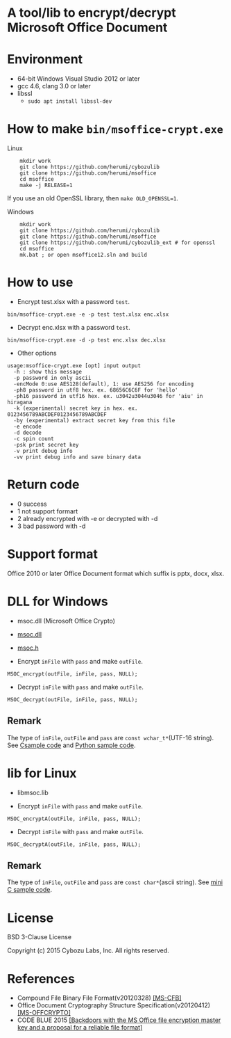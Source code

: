 # A tool/lib to encrypt/decrypt Microsoft Office Document

# Environment

* 64-bit Windows Visual Studio 2012 or later
* gcc 4.6, clang 3.0 or later
* libssl
  - `sudo apt install libssl-dev`

# How to make `bin/msoffice-crypt.exe`

Linux
```
    mkdir work
    git clone https://github.com/herumi/cybozulib
    git clone https://github.com/herumi/msoffice
    cd msoffice
    make -j RELEASE=1
```
If you use an old OpenSSL library, then `make OLD_OPENSSL=1`.

Windows
```
    mkdir work
    git clone https://github.com/herumi/cybozulib
    git clone https://github.com/herumi/msoffice
    git clone https://github.com/herumi/cybozulib_ext # for openssl
    cd msoffice
    mk.bat ; or open msoffice12.sln and build
```
# How to use
* Encrypt test.xlsx with a password `test`.
```
bin/msoffice-crypt.exe -e -p test test.xlsx enc.xlsx
```
* Decrypt enc.xlsx with a password `test`.
```
bin/msoffice-crypt.exe -d -p test enc.xlsx dec.xlsx
```

* Other options
```
usage:msoffice-crypt.exe [opt] input output
  -h : show this message
  -p password in only ascii
  -encMode 0:use AES128(default), 1: use AES256 for encoding
  -ph8 password in utf8 hex. ex. 68656C6C6F for 'hello'
  -ph16 password in utf16 hex. ex. u3042u3044u3046 for 'aiu' in hiragana
  -k (experimental) secret key in hex. ex. 0123456789ABCDEF0123456789ABCDEF
  -by (experimental) extract secret key from this file
  -e encode
  -d decode
  -c spin count
  -psk print secret key
  -v print debug info
  -vv print debug info and save binary data
```
# Return code

* 0 success
* 1 not support formart
* 2 already encrypted with -e or decrypted with -d
* 3 bad password with -d

# Support format

Office 2010 or later Office Document format which suffix is pptx, docx, xlsx.

# DLL for Windows
* msoc.dll (Microsoft Office Crypto)

* [msoc.dll](https://github.com/herumi/msoffice/raw/master/bin/msoc.dll)
* [msoc.h](https://github.com/herumi/msoffice/blob/master/include/msoc.h)

* Encrypt `inFile` with `pass` and make `outFile`.
```
MSOC_encrypt(outFile, inFile, pass, NULL);
```
* Decrypt `inFile` with `pass` and make `outFile`.
```
MSOC_decrypt(outFile, inFile, pass, NULL);
```
## Remark
The type of `inFile`, `outFile` and `pass` are `const wchar_t*`(UTF-16 string).
See [Csample code](https://github.com/herumi/msoffice/blob/master/src/msocsample.c)
and [Python sample code](https://github.com/herumi/msoffice/blob/master/bin/msocsample.py).

# lib for Linux
* libmsoc.lib

* Encrypt `inFile` with `pass` and make `outFile`.
```
MSOC_encryptA(outFile, inFile, pass, NULL);
```
* Decrypt `inFile` with `pass` and make `outFile`.
```
MSOC_decryptA(outFile, inFile, pass, NULL);
```
## Remark
The type of `inFile`, `outFile` and `pass` are `const char*`(ascii string).
See [mini C sample code](https://github.com/herumi/msoffice/blob/master/src/minisample.c).

# License
BSD 3-Clause License

Copyright (c) 2015 Cybozu Labs, Inc. All rights reserved.

# References

* Compound File Binary File Format(v20120328)
[[MS-CFB]](http://msdn.microsoft.com/en-us/library/dd942138.aspx)
* Office Document Cryptography Structure Specification(v20120412)
[[MS-OFFCRYPTO]](http://msdn.microsoft.com/en-us/library/cc313071.aspx)
* CODE BLUE 2015 [[Backdoors with the MS Office file encryption master key and a proposal for a reliable file format]](http://www.slideshare.net/herumi/backdoors-with-the-ms-office-file-encryption-master-key-and-a-proposal-for-a-reliable-file-format)
